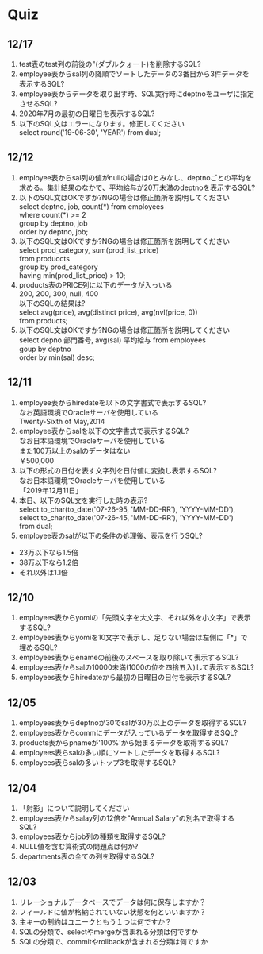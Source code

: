 # Quiz

## 12/17

1. test表のtest列の前後の"(ダブルクォート)を削除するSQL?
1. employee表からsal列の降順でソートしたデータの3番目から3件データを  
表示するSQL?
1. employee表からデータを取り出す時、SQL実行時にdeptnoをユーザに指定  
させるSQL?
1. 2020年7月の最初の日曜日を表示するSQL?
1. 以下のSQL文はエラーになります。修正してください  
select round('19-06-30', 'YEAR') from dual;

## 12/12

1. employee表からsal列の値がnullの場合は0とみなし、deptnoごとの平均を  
求める。集計結果のなかで、平均給与が20万未満のdeptnoを表示するSQL?
1. 以下のSQL文はOKですか?NGの場合は修正箇所を説明してください  
select deptno, job, count(*) from employees  
where count(\*) >= 2  
group by deptno, job  
order by deptno, job;
1. 以下のSQL文はOKですか?NGの場合は修正箇所を説明してください  
select prod_category, sum(prod_list_price)  
from produccts  
group by prod_category  
having min(prod_list_price) > 10;
1. products表のPRICE列に以下のデータが入っいる  
200, 200, 300, null, 400  
以下のSQLの結果は?  
select avg(price), avg(distinct price), avg(nvl(price, 0))  
from products;  
1. 以下のSQL文はOKですか?NGの場合は修正箇所を説明してください  
select depno 部門番号, avg(sal) 平均給与 from employees  
goup by deptno  
order by min(sal) desc; 


## 12/11

1. employee表からhiredateを以下の文字書式で表示するSQL?  
なお英語環境でOracleサーバを使用している  
Twenty-Sixth of May,2014
1. employee表からsalを以下の文字書式で表示するSQL?  
なお日本語環境でOracleサーバを使用している  
また100万以上のsalのデータはない  
￥500,000
1. 以下の形式の日付を表す文字列を日付値に変換し表示するSQL?  
なお日本語環境でOracleサーバを使用している  
「2019年12月11日」
1. 本日、以下のSQL文を実行した時の表示?  
select to_char(to_date('07-26-95, 'MM-DD-RR'), 'YYYY-MM-DD'),  
select to_char(to_date('07-26-45, 'MM-DD-RR'), 'YYYY-MM-DD')  
from dual;
1. employee表のsalが以下の条件の処理後、表示を行うSQL?  
  - 23万以下なら1.5倍
  - 38万以下なら1.2倍
  - それ以外は1.1倍

## 12/10

1. employees表からyomiの「先頭文字を大文字、それ以外を小文字」で表示  
するSQL?
1. employees表からyomiを10文字で表示し、足りない場合は左側に「*」で  
埋めるSQL?
1. employees表からenameの前後のスペースを取り除いて表示するSQL?
1. employees表からsalの10000未満(1000の位を四捨五入)して表示するSQL?
1. employees表からhiredateから最初の日曜日の日付を表示するSQL?


## 12/05

1. employees表からdeptnoが30でsalが30万以上のデータを取得するSQL?
1. employees表からcommにデータが入っているデータを取得するSQL?
1. products表からpnameが'100%'から始まるデータを取得するSQL?
1. employees表らsalの多い順にソートしたデータを取得するSQL?
1. employees表らsalの多いトップ3を取得するSQL?

## 12/04

1. 「射影」について説明してください
1. employees表からsalay列の12倍を"Annual Salary"の別名で取得する  
SQL?
1. employees表からjob列の種類を取得するSQL?
1. NULL値を含む算術式の問題点は何か?
1. departments表の全ての列を取得するSQL?

## 12/03

1. リレーショナルデータベースでデータは何に保存しますか？
1. フィールドに値が格納されていない状態を何といいますか？
1. 主キーの制約はユニークともう１つは何ですか？
1. SQLの分類で、selectやmergeが含まれる分類は何ですか
1. SQLの分類で、commitやrollbackが含まれる分類は何ですか